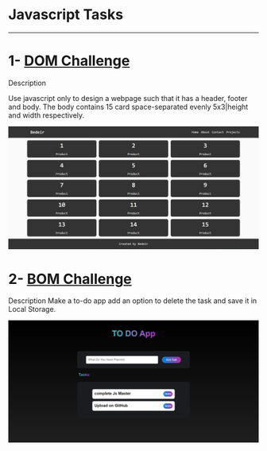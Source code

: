 # Javascript Tasks

---

# 1- [DOM Challenge](https://www.youtube.com/watch?v=mGhGjzIKEqk)

Description

Use javascript only to design a webpage such that it has a header, footer and body. The body contains 15 card space-separated evenly 5x3|height and width respectively.

![task1](dom-challenge/Capture.JPG)

# 2- [BOM Challenge](https://www.youtube.com/watch?v=LzKt8GaoFMs)

Description
Make a to-do app add an option to delete the task and save it in Local Storage.

![task2](./BOM-challenge/img/Capture.JPG)
